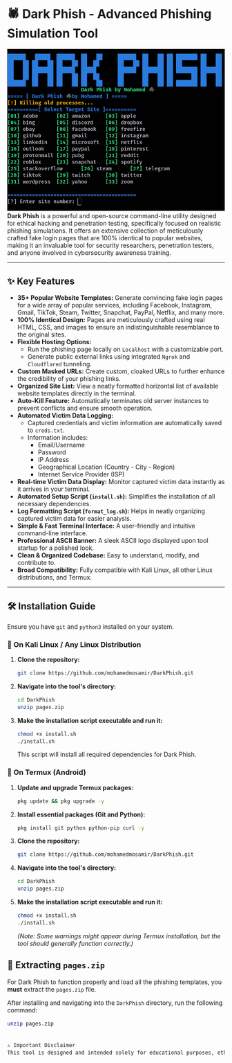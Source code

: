 # 🕷️ Dark Phish - Advanced Phishing Simulation Tool

![Dark Phish Banner](https://github.com/mohamedmosamir/DarkPhish/blob/main/baner.png?raw=true)
**Dark Phish** is a powerful and open-source command-line utility designed for ethical hacking and penetration testing, specifically focused on realistic phishing simulations. It offers an extensive collection of meticulously crafted fake login pages that are 100% identical to popular websites, making it an invaluable tool for security researchers, penetration testers, and anyone involved in cybersecurity awareness training.

---

## ✨ Key Features

* **35+ Popular Website Templates:** Generate convincing fake login pages for a wide array of popular services, including Facebook, Instagram, Gmail, TikTok, Steam, Twitter, Snapchat, PayPal, Netflix, and many more.
* **100% Identical Design:** Pages are meticulously crafted using real HTML, CSS, and images to ensure an indistinguishable resemblance to the original sites.
* **Flexible Hosting Options:**
    * Run the phishing page locally on `Localhost` with a customizable port.
    * Generate public external links using integrated `Ngrok` and `Cloudflared` tunneling.
* **Custom Masked URLs:** Create custom, cloaked URLs to further enhance the credibility of your phishing links.
* **Organized Site List:** View a neatly formatted horizontal list of available website templates directly in the terminal.
* **Auto-Kill Feature:** Automatically terminates old server instances to prevent conflicts and ensure smooth operation.
* **Automated Victim Data Logging:**
    * Captured credentials and victim information are automatically saved to `creds.txt`.
    * Information includes:
        * Email/Username
        * Password
        * IP Address
        * Geographical Location (Country - City - Region)
        * Internet Service Provider (ISP)
* **Real-time Victim Data Display:** Monitor captured victim data instantly as it arrives in your terminal.
* **Automated Setup Script (`install.sh`):** Simplifies the installation of all necessary dependencies.
* **Log Formatting Script (`format_log.sh`):** Helps in neatly organizing captured victim data for easier analysis.
* **Simple & Fast Terminal Interface:** A user-friendly and intuitive command-line interface.
* **Professional ASCII Banner:** A sleek ASCII logo displayed upon tool startup for a polished look.
* **Clean & Organized Codebase:** Easy to understand, modify, and contribute to.
* **Broad Compatibility:** Fully compatible with Kali Linux, all other Linux distributions, and Termux.

---

## 🛠️ Installation Guide

Ensure you have `git` and `python3` installed on your system.

### 🐧 On Kali Linux / Any Linux Distribution

1.  **Clone the repository:**
    ```bash
    git clone https://github.com/mohamedmosamir/DarkPhish.git
    ```
2.  **Navigate into the tool's directory:**
    ```bash
    cd DarkPhish
    unzip pages.zip
    ```  
3.  **Make the installation script executable and run it:**
    ```bash
    chmod +x install.sh
    ./install.sh
    ```
    This script will install all required dependencies for Dark Phish.

### 📱 On Termux (Android)

1.  **Update and upgrade Termux packages:**
    ```bash
    pkg update && pkg upgrade -y
    ```
2.  **Install essential packages (Git and Python):**
    ```bash
    pkg install git python python-pip curl -y
    ```
3.  **Clone the repository:**
    ```bash
    git clone https://github.com/mohamedmosamir/DarkPhish.git
    ```
4.  **Navigate into the tool's directory:**
    ```bash
    cd DarkPhish
    unzip pages.zip
    ```
5.  **Make the installation script executable and run it:**
    ```bash
    chmod +x install.sh
    ./install.sh
    ```
    *(Note: Some warnings might appear during Termux installation, but the tool should generally function correctly.)*

## 📂 Extracting `pages.zip`

For Dark Phish to function properly and load all the phishing templates, you **must** extract the `pages.zip` file.

After installing and navigating into the `DarkPhish` directory, run the following command:

```bash
unzip pages.zip


⚠️ Important Disclaimer
This tool is designed and intended solely for educational purposes, ethical hacking, and authorized penetration testing. Any unauthorized or malicious use of this tool is strictly prohibited and is the sole responsibility of the user. Always ensure you have explicit permission before using this tool on any system or network.

